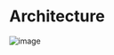 # Architecture
![image](https://github.com/jye112/wordpress/assets/50107548/c5d395f3-50f4-45c7-911f-8b593f4f1424)
